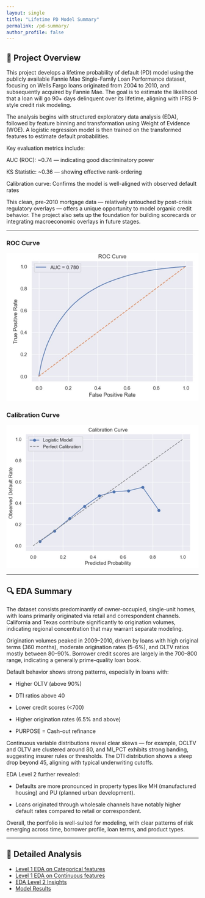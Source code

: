 ```yaml
---
layout: single
title: "Lifetime PD Model Summary"
permalink: /pd-summary/
author_profile: false
---
```


## 🧾 Project Overview

This project develops a lifetime probability of default (PD) model using the publicly available Fannie Mae Single-Family Loan Performance dataset, focusing on Wells Fargo loans originated from 2004 to 2010, and subsequently acquired by Fannie Mae. The goal is to estimate the likelihood that a loan will go 90+ days delinquent over its lifetime, aligning with IFRS 9-style credit risk modeling.

The analysis begins with structured exploratory data analysis (EDA), followed by feature binning and transformation using Weight of Evidence (WOE). A logistic regression model is then trained on the transformed features to estimate default probabilities.

Key evaluation metrics include:

AUC (ROC): ~0.74 — indicating good discriminatory power

KS Statistic: ~0.36 — showing effective rank-ordering

Calibration curve: Confirms the model is well-aligned with observed default rates

This clean, pre-2010 mortgage data — relatively untouched by post-crisis regulatory overlays — offers a unique opportunity to model organic credit behavior. The project also sets up the foundation for building scorecards or integrating macroeconomic overlays in future stages.

---

### ROC Curve
![ROC Curve](/assets/images/roc.jpg)

### Calibration Curve
![Calibration Curve](/assets/images/calibration.jpg)

---

## 🔍 EDA Summary

The dataset consists predominantly of owner-occupied, single-unit homes, with loans primarily originated via retail and correspondent channels. California and Texas contribute significantly to origination volumes, indicating regional concentration that may warrant separate modeling.

Origination volumes peaked in 2009–2010, driven by loans with high original terms (360 months), moderate origination rates (5–6%), and OLTV ratios mostly between 80–90%. Borrower credit scores are largely in the 700–800 range, indicating a generally prime-quality loan book.

Default behavior shows strong patterns, especially in loans with:

- Higher OLTV (above 90%)

- DTI ratios above 40

- Lower credit scores (<700)

- Higher origination rates (6.5% and above)

- PURPOSE = Cash-out refinance 

Continuous variable distributions reveal clear skews — for example, OCLTV and OLTV are clustered around 80, and MI_PCT exhibits strong banding, suggesting insurer rules or thresholds. The DTI distribution shows a steep drop beyond 45, aligning with typical underwriting cutoffs.

EDA Level 2 further revealed:

- Defaults are more pronounced in property types like MH (manufactured housing) and PU (planned urban development).

- Loans originated through wholesale channels have notably higher default rates compared to retail or correspondent.

Overall, the portfolio is well-suited for modeling, with clear patterns of risk emerging across time, borrower profile, loan terms, and product types. 



---

## 🔗 Detailed Analysis

- [Level 1 EDA on Categorical features](/eda-dashboard/)
- [Level 1 EDA on Continuous features](/eda_cont_lv1/)
- [EDA Level 2 Insights](/eda-level2/)
- [Model Results](/model-results/)
